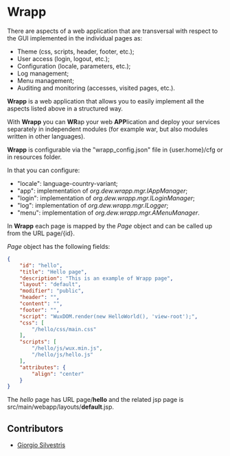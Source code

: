 # Wrapp

There are aspects of a web application that are transversal with respect to the GUI implemented in the individual pages as:

* Theme (css, scripts, header, footer, etc.);
* User access (login, logout, etc.);
* Configuration (locale, parameters, etc.);
* Log management;
* Menu management;
* Auditing and monitoring (accesses, visited pages, etc.).

**Wrapp** is a web application that allows you to easily implement all the aspects listed above in a structured way.

With **Wrapp** you can **WR**ap your web **APP**lication and deploy your services separately in independent modules (for example war, but also modules written in other languages).

**Wrapp** is configurable via the "wrapp_config.json" file in {user.home}/cfg or in resources folder.

In that you can configure:

* "locale": language-country-variant;
* "app": implementation of *org.dew.wrapp.mgr.IAppManager*;
* "login": implementation of *org.dew.wrapp.mgr.ILoginManager*;
* "log": implementation of *org.dew.wrapp.mgr.ILogger*;
* "menu": implementation of *org.dew.wrapp.mgr.AMenuManager*.

In **Wrapp** each page is mapped by the *Page* object and can be called up from the URL page/{id}.

*Page* object has the following fields:

```json
{
	"id": "hello",
	"title": "Hello page",
	"description": "This is an example of Wrapp page",
	"layout": "default",
	"modifier": "public",
	"header": "",
	"content": "",
	"footer": "",
	"script": "WuxDOM.render(new HelloWorld(), 'view-root');",
	"css": [
		"/hello/css/main.css"
	],
	"scripts": [
		"/hello/js/wux.min.js",
		"/hello/js/hello.js"
	],
	"attributes": {
		"align": "center"
	}
}
```

The *hello* page has URL page/**hello** and the related jsp page is src/main/webapp/layouts/**default**.jsp.

## Contributors

* [Giorgio Silvestris](https://github.com/giosil)

